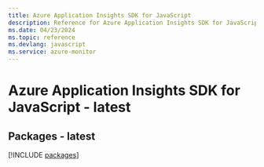```yaml
---
title: Azure Application Insights SDK for JavaScript
description: Reference for Azure Application Insights SDK for JavaScript
ms.date: 04/23/2024
ms.topic: reference
ms.devlang: javascript
ms.service: azure-monitor
---
```

# Azure Application Insights SDK for JavaScript - latest
## Packages - latest
[!INCLUDE [packages](application-insights-index.md)]